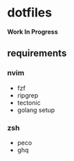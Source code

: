 # dotfiles

**Work In Progress**

## requirements

### nvim
* fzf
* ripgrep
* tectonic
* golang setup

### zsh
* peco
* ghq
